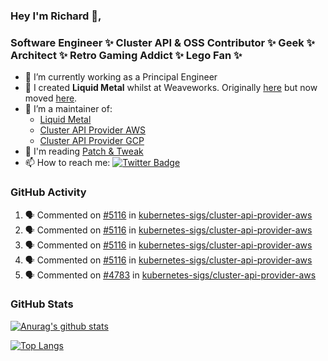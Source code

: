 ### Hey I'm Richard 👋, 

<h3 align="left">Software Engineer ✨ Cluster API & OSS Contributor ✨ Geek ✨ Architect ✨ Retro Gaming Addict ✨ Lego Fan ✨</h3>

- 🔭 I’m currently working as a Principal Engineer
- 📯 I created **Liquid Metal** whilst at Weaveworks. Originally [here](https://github.com/weaveworks-liquidmetal) but now moved [here](https://github.com/liquidmetal-dev).
- 👯 I’m a maintainer of:
  -  [Liquid Metal](https://github.com/liquidmetal-dev)
  -  [Cluster API Provider AWS](https://github.com/kubernetes-sigs/cluster-api-provider-aws)
  -  [Cluster API Provider GCP](https://github.com/kubernetes-sigs/cluster-api-provider-gcp)
- 💬 I'm reading [Patch & Tweak](https://bjooks.com/products/patch-tweak-exploring-modular-synthesis)
- 📫 How to reach me: [![Twitter Badge](https://img.shields.io/badge/-@fruit_case-00acee?style=flat&logo=Twitter&logoColor=white)](https://twitter.com/intent/follow?screen_name=fruit_case "Follow on Twitter")

### GitHub Activity 

<!--START_SECTION:activity-->
1. 🗣 Commented on [#5116](https://github.com/kubernetes-sigs/cluster-api-provider-aws/pull/5116#issuecomment-2404381379) in [kubernetes-sigs/cluster-api-provider-aws](https://github.com/kubernetes-sigs/cluster-api-provider-aws)
2. 🗣 Commented on [#5116](https://github.com/kubernetes-sigs/cluster-api-provider-aws/pull/5116#issuecomment-2404376028) in [kubernetes-sigs/cluster-api-provider-aws](https://github.com/kubernetes-sigs/cluster-api-provider-aws)
3. 🗣 Commented on [#5116](https://github.com/kubernetes-sigs/cluster-api-provider-aws/pull/5116#issuecomment-2404347552) in [kubernetes-sigs/cluster-api-provider-aws](https://github.com/kubernetes-sigs/cluster-api-provider-aws)
4. 🗣 Commented on [#5116](https://github.com/kubernetes-sigs/cluster-api-provider-aws/pull/5116#issuecomment-2402612279) in [kubernetes-sigs/cluster-api-provider-aws](https://github.com/kubernetes-sigs/cluster-api-provider-aws)
5. 🗣 Commented on [#4783](https://github.com/kubernetes-sigs/cluster-api-provider-aws/pull/4783#issuecomment-2401617419) in [kubernetes-sigs/cluster-api-provider-aws](https://github.com/kubernetes-sigs/cluster-api-provider-aws)
<!--END_SECTION:activity-->

### GitHub Stats

[![Anurag's github stats](https://github-readme-stats.vercel.app/api?username=richardcase&count_private=true&show_icons=true)](https://github.com/anuraghazra/github-readme-stats)

[![Top Langs](https://github-readme-stats.vercel.app/api/top-langs/?username=richardcase&hide=html&layout=compact)](https://github.com/anuraghazra/github-readme-stats)
